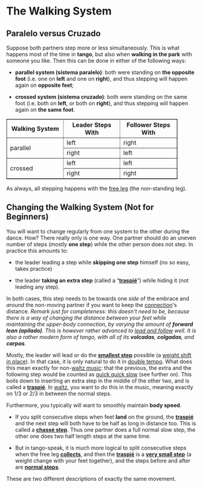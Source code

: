 # The Walking System

## Paralelo versus Cruzado

Suppose both partners step more or less simultaneously. This is what happens most of the time in **tango**, but also when **walking in the park** with someone you like. Then this can be done in either of the following ways:

-   **parallel system (sistema paralelo)**: both were standing on **the opposite foot** (i.e. one on **left** and one on **right**), and thus stepping will happen again on **opposite feet**;

-   **crossed system (sistema cruzado)**: both were standing on the same foot (i.e. both on **left**, or both on **right**), and thus stepping will happen again on **the same foot**.

<table style="width:90%" border="1">
<thead>
  <tr>
    <th style="width:30%" scope="col">Walking System</th>
    <th style="width:30%" scope="col">Leader Steps With</th>
    <th style="width:30%" scope="col">Follower Steps With</th>
  </tr>
</thead>
<tbody>
  <tr>
    <td rowspan="2">parallel</td>
    <td>left</td>
    <td>right</td>
  </tr>
  <tr>
    <td>right</td>
    <td>left</td>
  </tr>
  <tr>
    <td rowspan="2">crossed</td>
    <td>left</td>
    <td>left</td>
  </tr>
  <tr>
    <td>right</td>
    <td>right</td>
  </tr>
</tbody>
</table>


As always, all stepping happens with the [free leg](../walking/walking.html) (the non-standing leg).

## Changing the Walking System (Not for Beginners)

You will want to change regularly from one system to the other during the dance. How? There really only is one way. One partner should do an uneven number of steps (mostly **one step**) while the other person does not step. In practice this amounts to:

-   the leader leading a step while **skipping one step** himself (no so easy, takes practice)

-   the leader **taking an extra step** (called a “**[traspié](../rhythm/traspie.html)**”) while hiding it (not leading any step).

In both cases, this step needs to be towards one _side_ of the embrace and _around_ the non-moving partner if you want to keep the [connection](../walking/embrace-dissociation.html)'s distance. _Remark just for completeness: this doesn't need to be, because there is a way of changing the distance between your feet while maintaining the upper-body connection, by varying the amount of **forward lean (apilado)**. This is however rather advanced to [lead and follow](../walking/leading-and-following.html) well. It is also a rather modern form of tango, with all of its **volcadas**, **colgadas**, and **carpas**._

Mostly, the leader will lead or do the [**smallest step**](../walking/small-steps-cross.html) possible (a [weight shift in place](../walking/small-steps-cross.html)). In that case, it is only natural to do it in [double tempo](../rhythm/rhythm-basics.html). What does this mean exactly for non-[waltz music](../rhythm/waltz-rhythm.html): that the previous, the extra and the following step would be counted as [quick quick slow](../rhythm/rhythm-language-quick-slow.html#QQS) (see further on). This boils down to inserting an extra step in the middle of the other two, and is called a [**traspié**](../rhythm/traspie.html). In [waltz](../rhythm/waltz-rhythm.html), you want to do this in the music, meaning exactly on 1/3 or 2/3 in between the normal steps.

Furthermore, you typically will want to smoothly maintain **body speed**.

-   If you split consecutive steps when feet **land** on the ground, the **[traspié](../rhythm/traspie.html)** and the next step will both have to be half as long in distance too. This is called a **[chassé step](../walking/collecting.html#chasse)**. Thus one partner does a full normal slow step, the other one does two half length steps at the same time.

-   But in tango-speak, it is much more logical to split consecutive steps when the free leg **[collects](../walking/collecting.html)**, and then the [**traspié**](../rhythm/traspie.html) is a [**very small step**](../walking/small-steps-cross.html) (a weight change with your feet together), and the steps before and after are [**normal steps**](../walking/walking.html).


These are two different descriptions of exactly the same movement.

